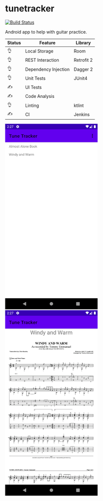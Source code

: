 # tunetracker

[![Build Status](http://jenkins.pratclot.com/buildStatus/icon?job=tunetracker-pipeline%2FPR-8)](http://jenkins.pratclot.com/job/tunetracker-pipeline/view/change-requests/job/PR-8/)

Android app to help with guitar practice.

Status|Feature|Library
-|-|-
:ok_hand:|Local Storage|Room
:ok_hand:|REST Interaction| Retrofit 2
:ok_hand:|Dependency Injection|Dagger 2
:ok_hand:|Unit Tests| JUnit4
:writing_hand:|UI Tests|
:writing_hand:|Code Analysis|
:ok_hand:|Linting|ktlint
:writing_hand:|CI|Jenkins

<div float="left">
    <img src="assets/Screenshot_1588073261.png" width="300" />
    <img src="assets/Screenshot_1588073264.png" width="300" />
</div>
